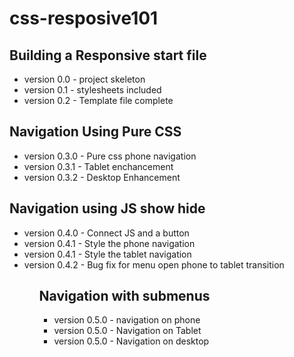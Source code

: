 # css-resposive101

<h2>Building a Responsive start file</h2>
<ul>
    <li>version 0.0 - project skeleton </li>
    <li>version 0.1 - stylesheets included </li>
    <li>version 0.2 - Template file complete</li>
</ul>
<h2>Navigation Using Pure CSS </h2>
<ul>
    <li>version 0.3.0 - Pure css phone navigation </li>
    <li>version 0.3.1 - Tablet enchancement </li>
    <li>version 0.3.2 - Desktop Enhancement </li>
</ul>


<h2>Navigation using JS show hide</h2>
<ul>
    <li>version 0.4.0 - Connect JS and a button </li>
    <li>version 0.4.1 - Style the phone navigation</li>
    <li>version 0.4.1 - Style the tablet navigation</li>
    <li>version 0.4.2 - Bug fix for menu open phone to tablet transition</li>
<ul>


<h2>Navigation with submenus</h2>
<ul>
<li>version 0.5.0 - navigation on phone </li>
<li> version 0.5.0 - Navigation on Tablet </li>
<li> version 0.5.0 - Navigation on desktop </li>
</ul> 
